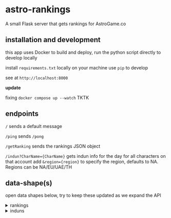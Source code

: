 # astro-rankings

A small Flask server that gets rankings for AstroGame.co

## installation and development

this app uses Docker to build and deploy, run the python script directly to develop locally

install `requirements.txt` locally on your machine use `pip` to develop

see at `http://localhost:8000`

**update**

fixing `docker compose up --watch` TKTK

## endpoints

`/` sends a default message

`/ping` sends `/pong`

`/getRanking` sends the rankings JSON object

`/indun?CharName={CharName}` gets indun info for the day for all characters on that account add `&region={region}` to specify the region, defaults to NA. Regions can be NA/EU/UAE/TH

## data-shape(s)

open data shapes below, try to keep these updated as we expand the API

<details>
<summary>rankings</summary>
once the app hits the 4 game server databases you should receive a JSON object with the following shape

```TypeScript
interface Rankings {
  key: 'NA' | 'EU' | 'TH' | 'UAE'
  data: {
    CharacterImageUrl: URL        // character icon that goes into the badge
    Rank: number                  // 1-5 if possible, EU only has 2 rn
    Value1: number                // character level, see designs
    szID1: string                 // user name
    szID2: string                 // number, used in the char img url but not needed for frontend
  }[]                             // len: 2 - 5 items
}
```

e.g.

```JSON
"EU": [
  {
    "CharacterImageURL": "https://static.latale.com/static/v3/web/img/character/character_41.png",
    "Rank": 1,
    "Value1": 98,
    "szID1": "Popstar988",
    "szID2": "41"
  },
  {
    "CharacterImageURL": "https://static.latale.com/static/v3/web/img/character/character_60.png",
    "Rank": 2,
    "Value1": 95,
    "szID1": "CryBaby",
    "szID2": "60"
  }
]
```
</details>
<details>
  <summary>induns</summary>

    `[
    {
    ActivityType: "Dungeon",
    Count: 1,
    Difficulty: "No Difficulty Set",
    Duration: "0 hours 20 minutes 30 seconds ",
    EntryDate: "Mon, 22 Jul 2024 07:58:07 GMT",
    ExitDate: "Mon, 22 Jul 2024 08:18:37 GMT",
    IndunName: "Theater Eugamon (*Lv. 4000+)",
    ReEnters: 1,
    charName: "KojinGoji"
    }
    ]`



</details>
